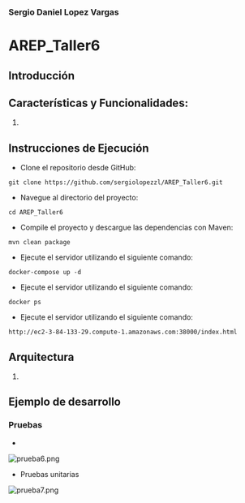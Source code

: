 ### Sergio Daniel Lopez Vargas
# AREP_Taller6

## Introducción



## Características y Funcionalidades:

1. 


## Instrucciones de Ejecución
* Clone el repositorio desde GitHub:

```
git clone https://github.com/sergiolopezzl/AREP_Taller6.git
```

* Navegue al directorio del proyecto: 

```
cd AREP_Taller6
```

* Compile el proyecto y descargue las dependencias con Maven: 

```
mvn clean package
```

* Ejecute el servidor utilizando el siguiente comando: 

```
docker-compose up -d
```

* Ejecute el servidor utilizando el siguiente comando:

```
docker ps
```

* Ejecute el servidor utilizando el siguiente comando:

```
http://ec2-3-84-133-29.compute-1.amazonaws.com:38000/index.html
```

## Arquitectura

1. 
## Ejemplo de desarrollo

### Pruebas
* 

![prueba6.png](src/main/resources/public/img/prueba6.png)

* Pruebas unitarias

![prueba7.png](src/main/resources/public/img/prueba7.png)







